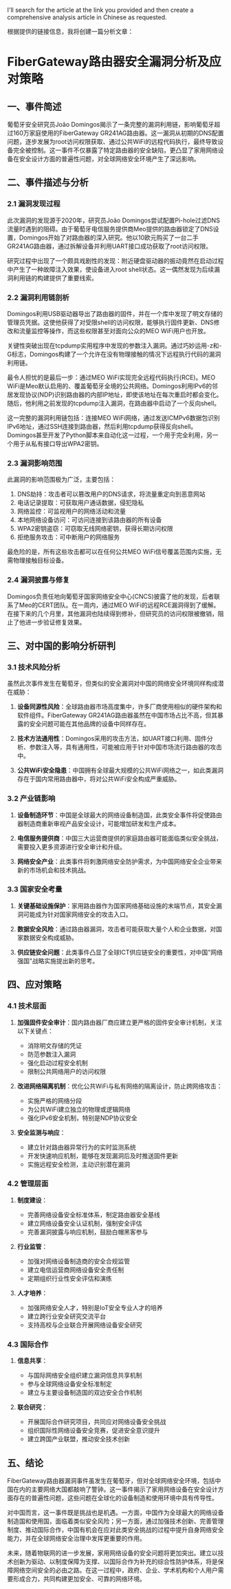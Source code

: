  I'll search for the article at the link you provided and then create a comprehensive analysis article in Chinese as requested.

根据提供的链接信息，我将创建一篇分析文章：

# FiberGateway路由器安全漏洞分析及应对策略

## 一、事件简述

葡萄牙安全研究员João Domingos揭示了一条完整的漏洞利用链，影响葡萄牙超过160万家庭使用的FiberGateway GR241AG路由器。这一漏洞从初期的DNS配置问题，逐步发展为root访问权限获取、通过公共WiFi的远程代码执行，最终导致设备完全被控制。这一事件不仅暴露了特定路由器的安全缺陷，更凸显了家用网络设备在安全设计方面的普遍性问题，对全球网络安全环境产生了深远影响。

## 二、事件描述与分析

### 2.1 漏洞发现过程

此次漏洞的发现源于2020年，研究员João Domingos尝试配置Pi-hole过滤DNS流量时遇到的阻碍。由于葡萄牙电信服务提供商Meo提供的路由器锁定了DNS设置，Domingos开始了对路由器的深入研究。他以10欧元购买了一台二手GR241AG路由器，通过拆解设备并利用UART接口成功获取了root访问权限。

研究过程中出现了一个颇具戏剧性的发现：附近硬盘驱动器的振动竟然在启动过程中产生了一种故障注入效果，使设备进入root shell状态。这一偶然发现为后续漏洞利用链的构建提供了重要线索。

### 2.2 漏洞利用链剖析

Domingos利用USB驱动器导出了路由器的固件，并在一个库中发现了明文存储的管理员凭据。这使他获得了对受限shell的访问权限，能够执行固件更新、DNS修改和流量监控等操作，而这些权限甚至对面向公众的MEO WiFi用户也开放。

关键性突破出现在tcpdump实用程序中发现的参数注入漏洞。通过巧妙运用-z和-G标志，Domingos构建了一个允许在没有物理接触的情况下远程执行代码的漏洞利用链。

最令人担忧的是最后一步：通过MEO WiFi实现完全远程代码执行(RCE)。MEO WiFi是Meo默认启用的、覆盖葡萄牙全境的公共网络。Domingos利用IPv6的邻居发现协议(NDP)识别路由器的内部IP地址，即使该地址在每次重启时都会变化。随后，他利用之前发现的tcpdump注入漏洞，在路由器中启动了一个反向shell。

这一完整的漏洞利用链包括：连接MEO WiFi网络，通过发送ICMPv6数据包识别IPv6地址，通过SSH连接到路由器，然后利用tcpdump获得反向shell。Domingos甚至开发了Python脚本来自动化这一过程，一个用于完全利用，另一个用于从私有接口导出WPA2密钥。

### 2.3 漏洞影响范围

此漏洞的影响范围极为广泛，主要包括：

1. DNS劫持：攻击者可以篡改用户的DNS请求，将流量重定向到恶意网站
2. 电话记录提取：可获取用户通话数据，侵犯隐私
3. 网络监控：可监视用户的网络活动和流量
4. 本地网络设备访问：可访问连接到该路由器的所有设备
5. WPA2密钥盗窃：可窃取无线网络密钥，获得长期访问权限
6. 拒绝服务攻击：可中断用户的网络服务

最危险的是，所有这些攻击都可以在任何公共MEO WiFi信号覆盖范围内实施，无需物理接触目标设备。

### 2.4 漏洞披露与修复

Domingos负责任地向葡萄牙国家网络安全中心(CNCS)披露了他的发现，后者联系了Meo的CERT团队。在一周内，通过MEO WiFi的远程RCE漏洞得到了缓解。在接下来的几个月里，其他漏洞也陆续得到修补，但研究员的访问权限被撤销，阻止了他进一步验证修复效果。

## 三、对中国的影响分析研判

### 3.1 技术风险分析

虽然此次事件发生在葡萄牙，但类似的安全漏洞对中国的网络安全环境同样构成潜在威胁：

1. **设备同源性风险**：全球路由器市场高度集中，许多厂商使用相似的硬件架构和软件组件。FiberGateway GR241AG路由器虽然在中国市场占比不高，但其暴露的安全问题可能在其他品牌的设备中同样存在。

2. **技术方法通用性**：Domingos采用的攻击方法，如UART接口利用、固件分析、参数注入等，具有通用性，可能被应用于针对中国市场流行路由器的攻击中。

3. **公共WiFi安全隐患**：中国拥有全球最大规模的公共WiFi网络之一，如此类漏洞存在于国内常用路由器中，将对公共WiFi安全构成严重威胁。

### 3.2 产业链影响

1. **设备制造环节**：中国是全球最大的网络设备制造国，此类安全事件将促使路由器制造商重新审视产品安全设计，可能增加研发和生产成本。

2. **电信服务提供商**：中国三大运营商提供的家庭路由器可能面临类似安全挑战，需要投入更多资源进行安全审计和升级。

3. **网络安全产业**：此类事件将刺激网络安全防护需求，为中国网络安全企业带来新的市场机会和技术挑战。

### 3.3 国家安全考量

1. **关键基础设施保护**：家用路由器作为国家网络基础设施的末端节点，其安全漏洞可能成为针对国家网络安全的攻击入口。

2. **数据安全风险**：通过路由器漏洞，攻击者可能获取大量个人和企业数据，对国家数据安全构成威胁。

3. **供应链安全问题**：此类事件凸显了全球ICT供应链安全的重要性，对中国"网络强国"战略实施提出新的思考。

## 四、应对策略

### 4.1 技术层面

1. **加强固件安全审计**：国内路由器厂商应建立更严格的固件安全审计机制，关注以下关键点：
   - 消除明文存储的凭证
   - 防范参数注入漏洞
   - 强化启动过程安全机制
   - 限制公共网络用户的访问权限

2. **改进网络隔离机制**：优化公共WiFi与私有网络的隔离设计，防止跨网络攻击：
   - 实施严格的网络分段
   - 为公共WiFi建立独立的物理或逻辑网络
   - 强化IPv6安全机制，特别是NDP协议安全

3. **安全监测与响应**：
   - 建立针对路由器异常行为的实时监测系统
   - 开发快速响应机制，能够在发现漏洞后及时推送固件更新
   - 实施远程安全检测，主动识别潜在漏洞

### 4.2 管理层面

1. **制度建设**：
   - 完善网络设备安全标准体系，制定路由器安全基线
   - 建立网络设备安全认证机制，强制安全评估
   - 完善漏洞披露与响应机制，鼓励白帽黑客参与

2. **行业监管**：
   - 加强对网络设备制造商的安全合规监管
   - 建立电信运营商网络设备安全责任制
   - 定期组织行业性安全评估和演练

3. **人才培养**：
   - 加强网络安全人才，特别是IoT安全专业人才的培养
   - 建立跨行业安全研究交流平台
   - 支持高校与企业联合开展网络设备安全研究

### 4.3 国际合作

1. **信息共享**：
   - 与国际网络安全组织建立漏洞信息共享机制
   - 参与全球网络设备安全标准制定
   - 建立与主要设备制造国的双边安全合作机制

2. **联合研究**：
   - 开展国际合作研究项目，共同应对网络设备安全挑战
   - 组织国际性网络设备安全竞赛，促进安全意识提升
   - 建立跨国产业联盟，推动安全技术创新

## 五、结论

FiberGateway路由器漏洞事件虽发生在葡萄牙，但对全球网络安全环境，包括中国在内的主要网络大国都敲响了警钟。这一事件揭示了家用网络设备在安全设计方面存在的普遍性问题，这些问题在全球化的设备制造和使用环境中具有传导性。

对中国而言，这一事件既是挑战也是机遇。一方面，中国作为全球最大的网络设备制造国和使用国，面临着类似安全风险；另一方面，通过加强技术创新、完善管理制度、推动国际合作，中国有机会在应对此类安全挑战的过程中提升自身网络安全能力，并在全球网络安全治理中发挥更重要的作用。

未来，随着物联网的进一步发展，家用网络设备的安全问题将更加突出。建立以技术创新为驱动、以制度保障为支撑、以国际合作为补充的综合性防护体系，将是保障网络空间安全的必由之路。在这一过程中，政府、企业、学术机构和个人用户需要形成合力，共同构建更加安全、可靠的网络环境。